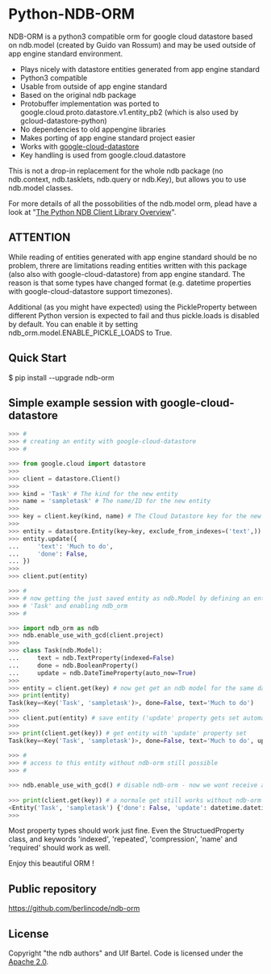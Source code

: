 Python-NDB-ORM
==============

NDB-ORM is a python3 compatible orm for google cloud datastore based on ndb.model (created by Guido van Rossum) and
may be used outside of app engine standard environment.

 * Plays nicely with datastore entities generated from app engine standard
 * Python3 compatible
 * Usable from outside of app engine standard
 * Based on the original ndb package
 * Protobuffer implementation was ported to google.cloud.proto.datastore.v1.entity_pb2 (which is also used by gcloud-datastore-python)
 * No dependencies to old appengine libraries
 * Makes porting of app engine standard project easier
 * Works with [google-cloud-datastore](https://pypi.python.org/pypi/google-cloud-datastore)
 * Key handling is used from google.cloud.datastore

This is not a drop-in replacement for the whole ndb package (no ndb.context, ndb.tasklets, ndb.query or ndb.Key), 
but allows you to use ndb.model classes.

For more details of all the possobilities of the ndb.model orm, plead have a look at "[The Python NDB Client Library Overview](https://cloud.google.com/appengine/docs/standard/python/ndb/)".

ATTENTION
-----------

While reading of entities generated with app engine standard should be no problem, threre are limitations reading
entities written with this package (also also with google-cloud-datastore) from app engine standard. The reason is that
some types have changed format (e.g. datetime properties with google-cloud-datastore support timezones).

Additional (as you might have expected) using the PickleProperty between different Python version
is expected to fail and thus pickle.loads is disabled by default. You can enable it by setting
ndb_orm.model.ENABLE_PICKLE_LOADS to True.

Quick Start
-----------

$ pip install --upgrade ndb-orm


Simple example session with google-cloud-datastore 
--------------------------------------------------

```python
>>> #
>>> # creating an entity with google-cloud-datastore
>>> #

>>> from google.cloud import datastore
>>> 
>>> client = datastore.Client()
>>> 
>>> kind = 'Task' # The kind for the new entity
>>> name = 'sampletask' # The name/ID for the new entity
>>> 
>>> key = client.key(kind, name) # The Cloud Datastore key for the new entity
>>> 
>>> entity = datastore.Entity(key=key, exclude_from_indexes=('text',))
>>> entity.update({
...     'text': 'Much to do',
...     'done': False,
... })
>>> 
>>> client.put(entity)

>>> #
>>> # now getting the just saved entity as ndb.Model by defining an entity
>>> # 'Task' and enabling ndb_orm
>>> #

>>> import ndb_orm as ndb
>>> ndb.enable_use_with_gcd(client.project)
>>> 
>>> class Task(ndb.Model):
...     text = ndb.TextProperty(indexed=False)
...     done = ndb.BooleanProperty()
...     update = ndb.DateTimeProperty(auto_now=True)
>>> 
>>> entity = client.get(key) # now get get an ndb model for the same data ! 
>>> print(entity)
Task(key=<Key('Task', 'sampletask')>, done=False, text='Much to do')
>>>
>>> client.put(entity) # save entity ('update' property gets set automatically)
>>>
>>> print(client.get(key)) # get entity with 'update' property set
Task(key=<Key('Task', 'sampletask')>, done=False, text='Much to do', update=datetime.datetime(2017, 8, 28, 22, 16, 15, 652839, tzinfo=<UTC>))
 
>>> #
>>> # access to this entity without ndb-orm still possible
>>> #

>>> ndb.enable_use_with_gcd() # disable ndb-orm - now we wont receive a ndb.Model anymore
 
>>> print(client.get(key)) # a normale get still works without ndb-orm
<Entity('Task', 'sampletask') {'done': False, 'update': datetime.datetime(2017, 8, 28, 22, 16, 15, 652839, tzinfo=<UTC>), 'text': 'Much to do'}>
>>> 
```

Most property types should work just fine. Even the StructuedProperty class, and keywords 'indexed', 'repeated', 'compression', 'name' and 'required'
should work as well.

Enjoy this beautiful ORM !

Public repository
-----------------

https://github.com/berlincode/ndb-orm


License
-------

Copyright "the ndb authors" and Ulf Bartel. Code is licensed under the
[Apache 2.0](./LICENSE.txt).
